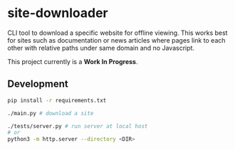 # site-downloader

CLI tool to download a specific website for offline viewing. This works best for sites such as
documentation or news articles where pages link to each other with relative paths under same domain and no Javascript.

This project currently is a **Work In Progress**.

## Development

```bash
pip install -r requirements.txt

./main.py # download a site

./tests/server.py # run server at local host
# or
python3 -m http.server --directory <DIR>
```